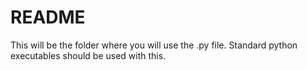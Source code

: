 # README

This will be the folder where you will use the .py file. Standard python executables should be used with this.